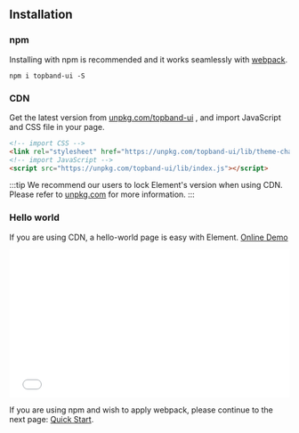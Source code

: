## Installation

### npm

Installing with npm is recommended and it works seamlessly with [webpack](https://webpack.js.org/).

```shell
npm i topband-ui -S
```

### CDN

Get the latest version from [unpkg.com/topband-ui](https://unpkg.com/topband-ui/) , and import JavaScript and CSS file in your page.

```html
<!-- import CSS -->
<link rel="stylesheet" href="https://unpkg.com/topband-ui/lib/theme-chalk/index.css">
<!-- import JavaScript -->
<script src="https://unpkg.com/topband-ui/lib/index.js"></script>
```

:::tip
We recommend our users to lock Element's version when using CDN. Please refer to [unpkg.com](https://unpkg.com) for more information.
:::

### Hello world

If you are using CDN, a hello-world page is easy with Element. [Online Demo](https://codepen.io/ziyoung/pen/rRKYpd)

<iframe height="265" style="width: 100%;" scrolling="no" title="Element demo" src="//codepen.io/ziyoung/embed/rRKYpd/?height=265&theme-id=light&default-tab=html" frameborder="no" allowtransparency="true" allowfullscreen="true">
  See the Pen <a href='https://codepen.io/ziyoung/pen/rRKYpd/'>Element demo</a> by hetech
  (<a href='https://codepen.io/ziyoung'>@ziyoung</a>) on <a href='https://codepen.io'>CodePen</a>.
</iframe>

If you are using npm and wish to apply webpack, please continue to the next page: [Quick Start](/#/en-US/component/quickstart).
